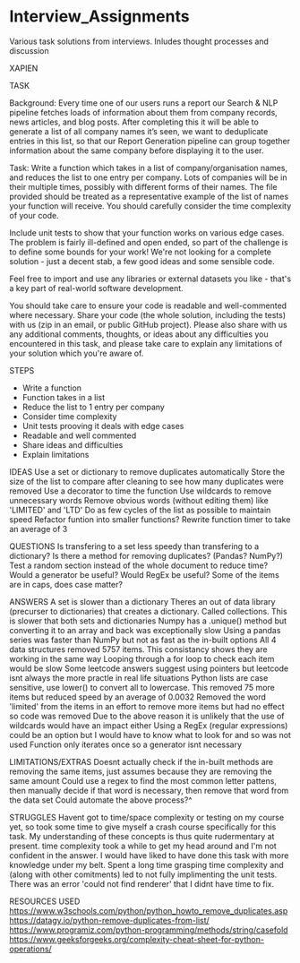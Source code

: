 # Interview_Assignments
Various task solutions from interviews. Inludes thought processes and discussion

XAPIEN

TASK

Background: Every time one of our users runs a report our Search & NLP pipeline fetches loads of information about them from company records, news articles, and blog posts. After completing this it will be able to generate a list of all company names it’s seen, we want to deduplicate entries in this list, so that our Report Generation pipeline can group together information about the same company before displaying it to the user.

Task: Write a function which takes in a list of company/organisation names, and reduces the list to one entry per company. Lots of companies will be in their multiple times, possibly with different forms of their names. The file provided should be treated as a representative example of the list of names your function will receive. You should carefully consider the time complexity of your code.

Include unit tests to show that your function works on various edge cases. The problem is fairly ill-defined and open ended, so part of the challenge is to define some bounds for your work! We're not looking for a complete solution - just a decent stab, a few good ideas and some sensible code.

Feel free to import and use any libraries or external datasets you like - that's a key part of real-world software development.

You should take care to ensure your code is readable and well-commented where necessary. Share your code (the whole solution, including the tests) with us (zip in an email, or public GitHub project). Please also share with us any additional comments, thoughts, or ideas about any difficulties you encountered in this task, and please take care to explain any limitations of your solution which you're aware of.

STEPS
- Write a function
- Function takes in a list
- Reduce the list to 1 entry per company
- Consider time complexity
- Unit tests prooving it deals with edge cases
- Readable and well commented
- Share ideas and difficulties
- Explain limitations

IDEAS
Use a set or dictionary to remove duplicates automatically
Store the size of the list to compare after cleaning to see how many duplicates were removed
Use a decorator to time the function
Use wildcards to remove unnecessary words
Remove obvious words (without editing them) like 'LIMITED' and 'LTD'
Do as few cycles of the list as possible to maintain speed
Refactor funtion into smaller functions?
Rewrite function timer to take an average of 3

QUESTIONS
Is transfering to a set less speedy than transfering to a dictionary?
Is there a method for removing duplicates? (Pandas? NumPy?)
Test a random section instead of the whole document to reduce time?
Would a generator be useful?
Would RegEx be useful?
Some of the items are in caps, does case matter?

ANSWERS
A set is slower than a dictionary
Theres an out of data library (precurser to dictionaries) that creates a dictionary. Called collections. This is slower that both sets and dictionaries
Numpy has a .unique() method but converting it to an array and back was exceptionally slow
Using a pandas series was faster than NumPy but not as fast as the in-built options
All 4 data structures removed 5757 items. This consistancy shows they are working in the same way
Looping through a for loop to check each item would be slow
Some leetcode answers suggest using pointers but leetcode isnt always the more practle in real life situations
Python lists are case sensitive, use lower() to convert all to lowercase. This removed 75 more items but reduced speed by an average of 0.0032
Removed the word 'limited' from the items in an effort to remove more items but had no effect so code was removed
Due to the above reason it is unlikely that the use of wildcards would have an impact either
Using a RegEx (regular expressions) could be an option but I would have to know what to look for and so was not used
Function only iterates once so a generator isnt necessary 

LIMITATIONS/EXTRAS
Doesnt actually check if the in-built methods are removing the same items, just assumes because they are removing the same amount
Could use a regex to find the most common letter pattens, then manually decide if that word is necessary, then remove that word from the data set
Could automate the above process?^

STRUGGLES
Havent got to time/space complexity or testing on my course yet, so took some time to give myself a crash course specifically for this task. My understanding of these concepts is thus quite rudermentary at present. time complexity took a while to get my head around and I'm not confident in the answer. I would have liked to have done this task with more knowledge under my belt.
Spent a long time grasping time complexity and (along with other comitments) led to not fully implimenting the unit tests. There was an error 'could not find renderer' that I didnt have time to fix.

RESOURCES USED
https://www.w3schools.com/python/python_howto_remove_duplicates.asp
https://datagy.io/python-remove-duplicates-from-list/
https://www.programiz.com/python-programming/methods/string/casefold
https://www.geeksforgeeks.org/complexity-cheat-sheet-for-python-operations/
